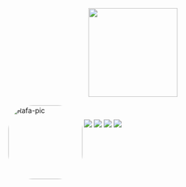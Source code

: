 
<div align="center">
  <a href="https://github.com/NinaLapa">
  <img height="180em" src="https://github-readme-stats.vercel.app/api?username=NinaLapa&show_icons=true&theme=synthwave&include_all_commits=true&count_private=true"/>
</div>
<div style="display: inline_block"><br>
  
  <img align="left" alt="Rafa-pic" height="150" style="border-radius:50px;" src="https://64.media.tumblr.com/2c33f4e6e264cad6fe5b2695cb30472d/66017b3acf2b1d6f-2e/s500x750/f0f3b8c640a9d004d460266a021f4d3a61f0e4d9.gifv">
</div>
  
  ##
 
<div> 
   <a href="https://instagram.com/ninanlp" target="_blank"><img src="https://img.shields.io/badge/-Instagram-%23E4405F?style=for-the-badge&logo=instagram&logoColor=white" target="_blank"></a>
  <a href="https://facebook.com/nina.lapa.16" target="_blank"><img src="https://img.shields.io/badge/Facebook-1877F2?style=for-the-badge&logo=facebook&logoColor=white"></a>
  <a href="https://www.linkedin.com/in/maria-nina-nascimento-lapa-23825521a/" target="_blank"><img src="https://img.shields.io/badge/LinkedIn-0077B5?style=for-the-badge&logo=linkedin&logoColor=white"></a>
  <a href="https://steamcommunity.com/id/mnnlx/" target="_blank"><img src="https://img.shields.io/badge/Steam-000000?style=for-the-badge&logo=steam&logoColor=white"></a>
 
</div>
  
  
  
   
